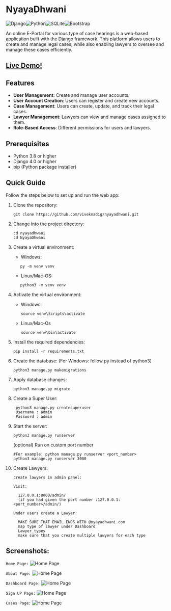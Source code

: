   # NyayaDhwani
![Django](https://img.shields.io/badge/django-%23092E20.svg?style=for-the-badge&logo=django&logoColor=white)![Python](https://img.shields.io/badge/python-3670A0?style=for-the-badge&logo=python&logoColor=ffdd54)![SQLite](https://img.shields.io/badge/sqlite-%2307405e.svg?style=for-the-badge&logo=sqlite&logoColor=white)![Bootstrap](https://img.shields.io/badge/bootstrap-%238511FA.svg?style=for-the-badge&logo=bootstrap&logoColor=white)
  
  An online E-Portal for various type of case hearings
  is a web-based application built with the Django framework. This platform allows users to create and manage legal cases, while also enabling lawyers to oversee and manage these cases efficiently.

  ## [Live Demo!](https://nyayadhwani.pythonanywhere.com)
  ## Features
  
- **User Management**: Create and manage user accounts.
- **User Account Creation**: Users can register and create new accounts.
- **Case Management**: Users can create, update, and track their legal cases.
- **Lawyer Management**: Lawyers can view and manage cases assigned to them.
- **Role-Based Access**: Different permissions for users and lawyers.

## Prerequisites
- Python 3.8 or higher
- Django 4.0 or higher
- pip (Python package installer)

## Quick Guide

Follow the steps below to set up and run the web app:

1. Clone the repository:
   ```shell
   git clone https://github.com/viveknadig/nyayadhwani.git
   ```

2. Change into the project directory:
   ```shell
   cd nyayadhwani
   cd NyayaDhwani
   ```

3. Create a virtual environment:
	- Windows:
	```shell
	   py -m venv venv
   ```
	- Linux/Mac-OS:
	```shell
	   python3 -m venv venv
	```
4. Activate the virtual environment:
   - Windows:
     ```shell
     source venv\Scripts\activate
     ```
     
    - Linux/Mac-Os
     
		```shell
	   source venv\bin\activate
		```
5. Install the required dependencies:
   ```shell
   pip install -r requirements.txt
   ```

6. Create the database:	 (For Windows: follow py instead of python3)
   ```shell
   python3 manage.py makemigrations
   ```

7. Apply database changes:
   ```shell
   python3 manage.py migrate
   ```
8. Create a Super User:
   ```shell
	python3 manage.py createsuperuser
	Username : admin
	Password : admin
	```
9. Start the server:
    ```shell
    python3 manage.py runserver
    ```
    (optional) Run on custom port number
    ```shell
	#For example: python manage.py runserver <port_number>
    python3 manage.py runserver 3000
    ```
10. Create Lawyers:
    ```
    create lawyers in admin panel: 

    Visit:
    
      127.0.0.1:8000/admin/
      (if you had given the port number :127.0.0.1:<port_number>/admin/)
    
    Under users create a Lawyer:
    
	  MAKE SURE THAT EMAIL ENDS WITH @nyayadhwani.com
      map type of lawyer under Dashboard
	  Lawyer_types
	  make sure that you create multiple lawyers for each type
    ```
## Screenshots:
`Home Page:`
![Home Page](images/home.png)


`About Page:`
![Home Page](images/about.png)


`Dashboard Page:`
![Home Page](images/dashboard.png)


`Sign UP Page:`
![Home Page](images/signup.png)


`Cases Page:`
![Home Page](images/list_view.png)
